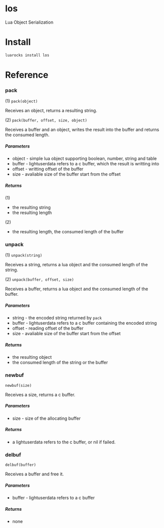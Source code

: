 # los

Lua Object Serialization

# Install

```bash
luarocks install los
```

# Reference

### pack

(1) `pack(object)` 

Receives an object, returns a resulting string.

(2) `pack(buffer, offset, size, object)` 

Receives a buffer and an object, writes the result into the buffer and returns the consumed length.

##### Parameters

- object - simple lua object supporting boolean, number, string and table
- buffer - lightuserdata refers to a c buffer, which the result is writting into
- offset - writting offset of the buffer
- size - avaliable size of the buffer start from the offset

##### Returns

(1)
- the resulting string
- the resulting length

(2)
- the resulting length, the consumed length of the buffer

### unpack

(1) `unpack(string)`

Receives a string, returns a lua object and the consumed length of the string.

(2) `unpack(buffer, offset, size)`

Receives a buffer, returns a lua object and the consumed length of the buffer.

##### Parameters

- string - the encoded string returned by `pack`
- buffer - lightuserdata refers to a c buffer containing the encoded string
- offset - reading offset of the buffer
- size - avaliable size of the buffer start from the offset

##### Returns

- the resulting object
- the consumed length of the string or the buffer

### newbuf

`newbuf(size)`

Receives a size, returns a c buffer.

##### Parameters

- size - size of the allocating buffer

##### Returns

- a lightuserdata refers to the c buffer, or nil if failed.

### delbuf

`delbuf(buffer)`

Receives a buffer and free it.

##### Parameters

- buffer - lightuserdata refers to a c buffer

##### Returns

- none
